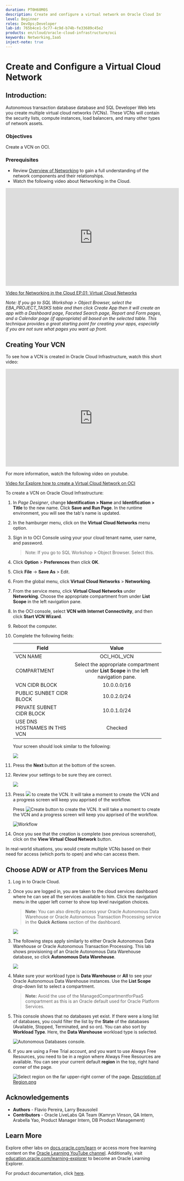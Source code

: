 ```yaml
---
duration: PT0H60M0S
description: Create and configure a virtual network on Oracle Cloud Infrastructure.
level: Beginner
roles: DevOps;Developer
lab-id: 765b4ce1-5c77-4c9d-b74b-fe33689c45e2
products: en/cloud/oracle-cloud-infrastructure/oci
keywords: Networking,IaaS
inject-note: true
---
```

# Create and Configure a Virtual Cloud Network

## Introduction:

Autonomous transaction database database and SQL Developer Web lets you create multiple virtual cloud networks (VCNs). These VCNs will contain the security lists, compute instances, load balancers, and many other types of network assets.

### Objectives

Create a VCN on OCI.

### Prerequisites

- Review [Overview of Networking](https://docs.cloud.oracle.com/iaas/Content/Network/Concepts/overview.htm) to gain a full understanding of the network components and their relationships.
- Watch the following video about Networking in the Cloud.

<iframe width="560" height="315" src="https://www.youtube.com/embed/mIYSgeX5FkM" frameborder="0" allow="accelerometer; autoplay; clipboard-write; encrypted-media; gyroscope; picture-in-picture" allowfullscreen></iframe>
 
[Video for Networking in the Cloud EP.01: Virtual Cloud Networks](https://www.youtube.com/watch?v=mIYSgeX5FkM "EP.01 Virtual Cloud Networks")

*Note: If you go to SQL Workshop > Object Browser, select the EBA\_PROJECT\_TASKS table and then click _Create App_ then it will create an app with a Dashboard page, Faceted Search page, Report and Form pages, and a Calendar page (if appropriate) all based on the selected table. This technique provides a great starting point for creating your apps, especially if you are not sure what pages you want up front.*

## Creating Your VCN

To see how a VCN is created in Oracle Cloud Infrastructure, watch this short video:

<iframe width="560" height="315" src="https://www.youtube.com/embed/lxQYHuvipx8" frameborder="0" allow="accelerometer; autoplay; clipboard-write; encrypted-media; gyroscope; picture-in-picture" allowfullscreen></iframe>

For more information, watch the following video on youtube.

[Video for Explore how to create a Virtual Cloud Network on OCI](https://www.youtube.com/watch?v=lxQYHuvipx8 "Explore how to create a Virtual Cloud Network on OCI")

To create a VCN on Oracle Cloud Infrastructure:

1. In *Page Designer*, change **Identification > Name** and **Identification > Title** to the new name. Click **Save and Run Page**. In the runtime environment, you will see the tab's name is updated.

1. In the hamburger menu, click on the **Virtual Cloud Networks** menu option.

1. Sign in to OCI Console using your your cloud tenant name, user name, and password.

   > Note: If you go to SQL Workshop > Object Browser. Select this.

1. Click **Option** > **Preferences** then click **OK**.

1. Click **File** -> **Save As** > Edit.

1. From the global menu, click **Virtual Cloud Networks** > **Networking**.

2. From the service menu, click **Virtual Cloud Networks** under **Networking**. Choose the appropriate compartment from under **List Scope** in the left navigation pane. 

3. In the OCI console, select **VCN with Internet Connectivity**, and then click **Start VCN Wizard**.

1. Reboot the computer.

4. Complete the following fields:

   |                  **Field**              |    **Value**  |
   |----------------------------------------|:------------:|
   |VCN NAME |OCI\_HOL\_VCN|
   |COMPARTMENT | Select the appropriate compartment under **List Scope** in the left navigation pane.  
   |VCN CIDR BLOCK|10.0.0.0/16|
   |PUBLIC SUNBET CIDR BLOCK|10.0.2.0/24|
   |PRIVATE SUBNET CIDR BLOCK|10.0.1.0/24|
   |USE DNS HOSTNAMES IN THIS VCN| Checked|

   Your screen should look similar to the following:
	
   ![   ](images/setupVCN3.png " ")

5. Press the **Next** button at the bottom of the screen.

6. Review your settings to be sure they are correct.

   ![](images/setupVCN4.png " ")

7. Press ![ ](images/createButton.png " ") to create the VCN. It will take a moment to create the VCN and a progress screen will keep you apprised of the workflow.

   Press ![Create button](images/createButton.png " ") to create the VCN. It will take a moment to create the VCN and a progress screen will keep you apprised of the workflow.

   ![Workflow](images/workflow.png " ")

8. Once you see that the creation is complete (see previous screenshot), click on the **View Virtual Cloud Network** button.

In real-world situations, you would create multiple VCNs based on their need for access (which ports to open) and who can access them. 

## Choose ADW or ATP from the Services Menu

1. Log in to Oracle Cloud.
2. Once you are logged in, you are taken to the cloud services dashboard where he can see all the services available to him. Click the navigation menu in the upper left corner to show top level navigation choices.

    > **Note:** You can also directly access your Oracle Autonomous Data Warehouse or Oracle Autonomous Transaction Processing service in the __Quick Actions__ section of the dashboard.

    ![](./images/Picture100-36.png " ")

3. The following steps apply similarly to either Oracle Autonomous Data Warehouse or Oracle Autonomous Transaction Processing. This lab shows provisioning of an Oracle Autonomous Data Warehouse database, so click **Autonomous Data Warehouse**.

    ![   ](images/LabGuide1-39fb4a5b.png " ")

4. Make sure your workload type is __Data Warehouse__ or __All__ to see your Oracle Autonomous Data Warehouse instances. Use the __List Scope__ drop-down list to select a compartment. 

     > **Note:** Avoid the use of the ManagedCompartmentforPaaS compartment as this is an Oracle default used for Oracle Platform Services.

5. This console shows that no databases yet exist. If there were a long list of databases, you could filter the list by the **State** of the databases (Available, Stopped, Terminated, and so on). You can also sort by __Workload Type__. Here, the __Data Warehouse__ workload type is selected.

    ![Autonomous Databases console.](./images/Compartment.png " ")

6. If you are using a Free Trial account, and you want to use Always Free Resources, you need to be in a region where Always Free Resources are available. You can see your current default **region** in the top, right hand corner of the page.

    ![Select region on the far upper-right corner of the page.](./images/Region.png " ")
    [Description of Region.png](./files/regionDescrption.txt)
	
## Acknowledgements

- **Authors** - Flavio Pereira, Larry Beausoleil
- **Contributors** - Oracle LiveLabs QA Team (Kamryn Vinson, QA Intern, Arabella Yao, Product Manager Intern, DB Product Management) 

## Learn More

Explore other labs on [docs.oracle.com/learn](https://docs.oracle.com/learn) or access more free learning content on the [Oracle Learning YouTube channel](https://www.youtube.com/user/OracleLearning). Additionally, visit [education.oracle.com/learning-explorer](https://education.oracle.com/learning-explorer) to become an Oracle Learning Explorer.

For product documentation, click [here](https://docs.oracle.com).
